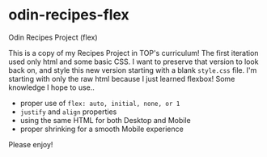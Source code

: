 # odin-recipes-flex
Odin Recipes Project (flex)

This is a copy of my Recipes Project in TOP's curriculum! The first iteration used only html and some basic CSS. I want to preserve that version to look back on, and style this new version starting with a blank `style.css` file. I'm starting with only the raw html because I just learned flexbox! Some knowledge I hope to use..

* proper use of `flex: auto, initial, none, or 1`
* `justify` and `align` properties
* using the same HTML for both Desktop and Mobile
* proper shrinking for a smooth Mobile experience

Please enjoy!